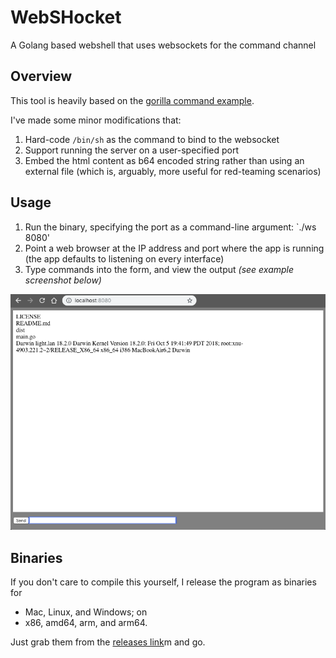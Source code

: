 # WebSHocket

A Golang based webshell that uses websockets for the command channel

## Overview

This tool is heavily based on the [gorilla command example](https://github.com/gorilla/websocket/tree/master/examples/command).

I've made some minor modifications that: 

1. Hard-code `/bin/sh` as the command to bind to the websocket
2. Support running the server on a user-specified port
3. Embed the html content as b64 encoded string rather than using an external file (which is, arguably, more useful for red-teaming scenarios)

## Usage

1. Run the binary, specifying the port as a command-line argument: `./ws 8080'
2. Point a web browser at the IP address and port where the app is running (the app defaults to listening on every interface)
3. Type commands into the form, and view the output *(see example screenshot below)*

![screenshot of the web page](doc/img/screenshot.png?raw=true "a handy screenshot")


## Binaries

If you don't care to compile this yourself, I release the program as binaries for 

* Mac, Linux, and Windows; on 
* x86, amd64, arm, and arm64. 

Just grab them from the [releases link](https://github.com/rossja/webshocket/releases)m and go.
